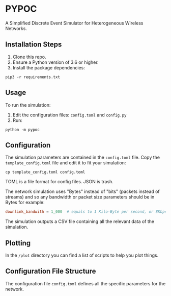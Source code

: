 # PYPOC
A Simplified Discrete Event Simulator for Heterogeneous Wireless Networks.

## Installation Steps
1. Clone this repo. 
2. Ensure a Python version of 3.6 or higher.
3. Install the package dependencies:
```
pip3 -r requirements.txt 
```

## Usage
To run the simulation:
1. Edit the configuration files: `config.toml` and `config.py`
2. Run:

```
python -m pypoc
```

## Configuration

The simulation parameters are contained in the `config.toml` file. Copy the `template_config.toml` file and edit it to fit your simulation:
```
cp template_config.toml config.toml
```

TOML is a file format for config files. JSON is trash.

The network simulation uses "Bytes" instead of "bits" (packets instead of streams) and so any bandwidth or packet size parameters should be in Bytes for example:

```toml
downlink_bandwith = 1_000  # equals to 1 Kilo-Byte per second, or 8Kbps
```

The simulation outputs a CSV file containing all the relevant data of the simulation.

## Plotting
In the `/plot` directory you can find a list of scripts to help you plot things.

## Configuration File Structure
The configuration file `config.toml` defines all the specific parameters for the network. 

